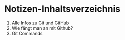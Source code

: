 # Notizen-Inhaltsverzeichnis

1. Alle Infos zu Git und GitHub
2. Wie fängt man an mit Github?
3. Git Commands